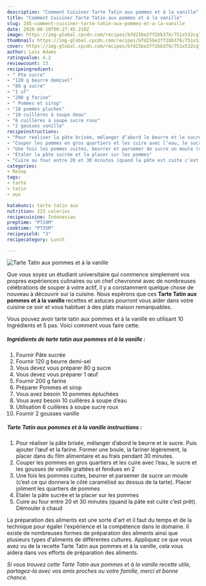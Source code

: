 ```yaml
---
description: "Comment Cuisiner Tarte Tatin aux pommes et à la vanille"
title: "Comment Cuisiner Tarte Tatin aux pommes et à la vanille"
slug: 245-comment-cuisiner-tarte-tatin-aux-pommes-et-a-la-vanille
date: 2020-08-20T00:27:45.210Z
image: https://img-global.cpcdn.com/recipes/bfd25be2ff2bb376/751x532cq70/tarte-tatin-aux-pommes-et-a-la-vanille-photo-principale-de-la-recette.jpg
thumbnail: https://img-global.cpcdn.com/recipes/bfd25be2ff2bb376/751x532cq70/tarte-tatin-aux-pommes-et-a-la-vanille-photo-principale-de-la-recette.jpg
cover: https://img-global.cpcdn.com/recipes/bfd25be2ff2bb376/751x532cq70/tarte-tatin-aux-pommes-et-a-la-vanille-photo-principale-de-la-recette.jpg
author: Lois Adams
ratingvalue: 4.2
reviewcount: 13
recipeingredient:
- " Pte sucre"
- "120 g beurre demisel"
- "80 g sucre"
- "1 uf"
- "200 g farine"
- " Pommes et sirop"
- "10 pommes pluches"
- "10 cuillères à soupe deau"
- "6 cuillères à soupe sucre roux"
- "2 gousses vanille"
recipeinstructions:
- "Pour réaliser la pâte brisée, mélanger d’abord le beurre et le sucre. Puis ajouter l’œuf et la farine. Former une boule, la fariner légèrement, la placer dans du film alimentaire et au frais pendant 30 minutes."
- "Couper les pommes en gros quartiers et les cuire avec l’eau, le sucre et les gousses de vanille grattées et fendues en 2"
- "Une fois les pommes cuites, beurrer et parsemer de sucre un moule (c’est ce qui donnera le côté caramélisé au dessus de la tarte). Placer joliment les quartiers de pommes"
- "Étaler la pâte sucrée et la placer sur les pommes"
- "Cuire au four entre 20 et 30 minutes (quand la pâte est cuite c’est prêt). Démouler à chaud"
categories:
- Resep
tags:
- tarte
- tatin
- aux

katakunci: tarte tatin aux 
nutrition: 223 calories
recipecuisine: Indonesian
preptime: "PT24M"
cooktime: "PT35M"
recipeyield: "3"
recipecategory: Lunch

---
```



![Tarte Tatin aux pommes et à la vanille](https://img-global.cpcdn.com/recipes/bfd25be2ff2bb376/751x532cq70/tarte-tatin-aux-pommes-et-a-la-vanille-photo-principale-de-la-recette.jpg)

Que vous soyez un étudiant universitaire qui commence simplement vos propres expériences culinaires ou un chef chevronné avec de nombreuses célébrations de souper à votre actif, il y a constamment quelque chose de nouveau à découvrir sur la cuisine. Nous espérons que ces <strong> Tarte Tatin aux pommes et à la vanille </strong> recettes et astuces pourront vous aider dans votre cuisine ce soir et vous habituer à des plats maison remarquables.

<!--inarticleads1-->

Vous pouvez avoir tarte tatin aux pommes et à la vanille en utilisant 10 Ingrédients et 5 pas. Voici comment vous faire cette.

##### Ingrédients de tarte tatin aux pommes et à la vanille :

1. Fournir  Pâte sucrée
1. Fournir 120 g beurre demi-sel
1. Vous devez vous préparer 80 g sucre
1. Vous devez vous préparer 1 œuf
1. Fournir 200 g farine
1. Préparer  Pommes et sirop
1. Vous avez besoin 10 pommes épluchées
1. Vous avez besoin 10 cuillères à soupe d’eau
1. Utilisation 6 cuillères à soupe sucre roux
1. Fournir 2 gousses vanille




<!--inarticleads2-->

##### Tarte Tatin aux pommes et à la vanille instructions :

1. Pour réaliser la pâte brisée, mélanger d’abord le beurre et le sucre. Puis ajouter l’œuf et la farine. Former une boule, la fariner légèrement, la placer dans du film alimentaire et au frais pendant 30 minutes.
1. Couper les pommes en gros quartiers et les cuire avec l’eau, le sucre et les gousses de vanille grattées et fendues en 2
1. Une fois les pommes cuites, beurrer et parsemer de sucre un moule (c’est ce qui donnera le côté caramélisé au dessus de la tarte). Placer joliment les quartiers de pommes
1. Étaler la pâte sucrée et la placer sur les pommes
1. Cuire au four entre 20 et 30 minutes (quand la pâte est cuite c’est prêt). Démouler à chaud




<!--inarticleads1-->

<p>
La préparation des aliments est une sorte d'art et il faut du temps et de la technique pour égaler l'expérience et la compétence dans le domaine. Il existe de nombreuses formes de préparation des aliments ainsi que plusieurs types d'aliments de différentes cultures. Appliquez ce que vous avez vu de la recette Tarte Tatin aux pommes et à la vanille, cela vous aidera dans vos efforts de préparation des aliments.
</p>

<p>
<i>Si vous trouvez cette Tarte Tatin aux pommes et à la vanille recette utile, partagez-la avec vos amis proches ou votre famille, merci et bonne chance.</i>
</p>

